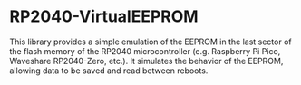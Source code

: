 # RP2040-VirtualEEPROM
 This library provides a simple emulation of the EEPROM in the last sector of the flash memory of the RP2040 microcontroller (e.g. Raspberry Pi Pico, Waveshare RP2040-Zero, etc.).  It simulates the behavior of the EEPROM, allowing data to be saved and read between reboots.

